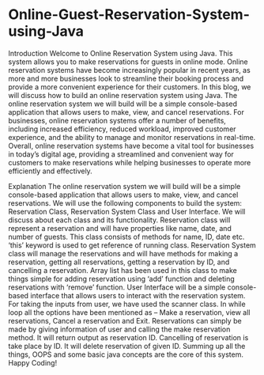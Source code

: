 # Online-Guest-Reservation-System-using-Java

Introduction
Welcome to Online Reservation System using Java. This system allows you to make reservations for guests in online mode. Online reservation systems have become increasingly popular in recent years, as more and more businesses look to streamline their booking process and provide a more convenient experience for their customers. In this blog, we will discuss how to build an online reservation system using Java. The online reservation system we will build will be a simple console-based application that allows users to make, view, and cancel reservations. For businesses, online reservation systems offer a number of benefits, including increased efficiency, reduced workload, improved customer experience, and the ability to manage and monitor reservations in real-time. Overall, online reservation systems have become a vital tool for businesses in today’s digital age, providing a streamlined and convenient way for customers to make reservations while helping businesses to operate more efficiently and effectively.


Explanation
The online reservation system we will build will be a simple console-based application that allows users to make, view, and cancel reservations. We will use the following components to build the system: Reservation Class, Reservation System Class and User Interface. We will discuss about each class and its functionality. Reservation class will represent a reservation and will have properties like name, date, and number of guests. This class consists of methods for name, ID, date etc. ‘this’ keyword is used to get reference of running class. Reservation System class will manage the reservations and will have methods for making a reservation, getting all reservations, getting a reservation by ID, and cancelling a reservation. Array list  has been used in this class to make things simple for adding reservation using ‘add’ function and deleting reservations with ‘remove’ function. User Interface will be a simple console-based interface that allows users to interact with the reservation system. For taking the inputs from user, we have used the scanner class. In while loop all the options have been mentioned as – Make a reservation, view all reservations, Cancel a reservation and Exit. Reservations can simply be made by giving information of user and calling the make reservation method. It will return output as reservation ID. Cancelling of reservation is take place by ID. It will delete reservation of given ID. Summing up all the things, OOPS and some basic java concepts are the core of this system. Happy Coding!
